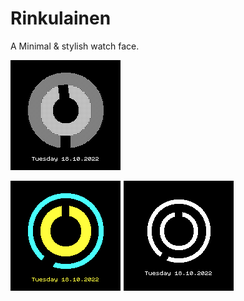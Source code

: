 # Rinkulainen

A Minimal & stylish watch face.

![Default grayscale theme](screenshot1.png)

![Colorful theme](screenshot2.png)
![Maze theme](screenshot3.png)
